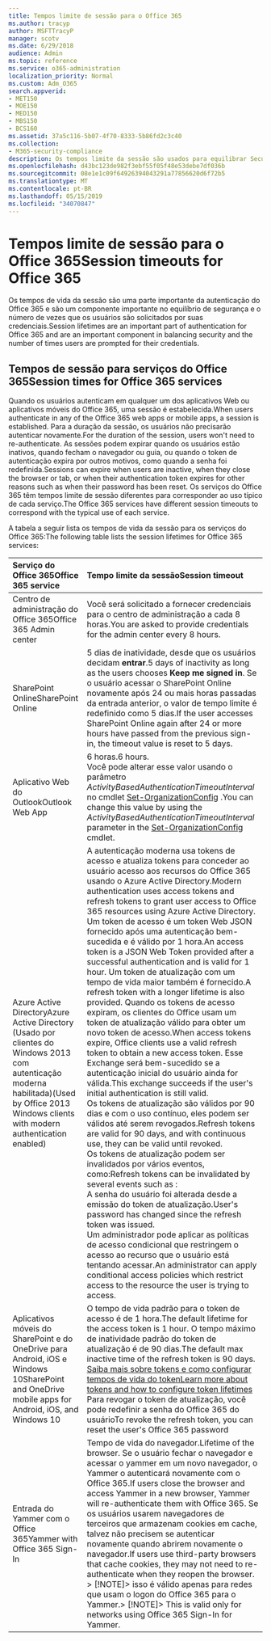 ```yaml
---
title: Tempos limite de sessão para o Office 365
ms.author: tracyp
author: MSFTTracyP
manager: scotv
ms.date: 6/29/2018
audience: Admin
ms.topic: reference
ms.service: o365-administration
localization_priority: Normal
ms.custom: Adm_O365
search.appverid:
- MET150
- MOE150
- MED150
- MBS150
- BCS160
ms.assetid: 37a5c116-5b07-4f70-8333-5b86fd2c3c40
ms.collection:
- M365-security-compliance
description: Os tempos limite da sessão são usados para equilibrar Securtiy e facilidade de acesso nos aplicativos cliente do Office 365.
ms.openlocfilehash: d43bc123de982f3ebf55f05f48e53debe7df036b
ms.sourcegitcommit: 08e1e1c09f64926394043291a77856620d6f72b5
ms.translationtype: MT
ms.contentlocale: pt-BR
ms.lasthandoff: 05/15/2019
ms.locfileid: "34070847"
---
```

# <a name="session-timeouts-for-office-365"></a><span data-ttu-id="d62dc-103">Tempos limite de sessão para o Office 365</span><span class="sxs-lookup"><span data-stu-id="d62dc-103">Session timeouts for Office 365</span></span>

<span data-ttu-id="d62dc-104">Os tempos de vida da sessão são uma parte importante da autenticação do Office 365 e são um componente importante no equilíbrio de segurança e o número de vezes que os usuários são solicitados por suas credenciais.</span><span class="sxs-lookup"><span data-stu-id="d62dc-104">Session lifetimes are an important part of authentication for Office 365 and are an important component in balancing security and the number of times users are prompted for their credentials.</span></span>
  
## <a name="session-times-for-office-365-services"></a><span data-ttu-id="d62dc-105">Tempos de sessão para serviços do Office 365</span><span class="sxs-lookup"><span data-stu-id="d62dc-105">Session times for Office 365 services</span></span>

<span data-ttu-id="d62dc-106">Quando os usuários autenticam em qualquer um dos aplicativos Web ou aplicativos móveis do Office 365, uma sessão é estabelecida.</span><span class="sxs-lookup"><span data-stu-id="d62dc-106">When users authenticate in any of the Office 365 web apps or mobile apps, a session is established.</span></span> <span data-ttu-id="d62dc-107">Para a duração da sessão, os usuários não precisarão autenticar novamente.</span><span class="sxs-lookup"><span data-stu-id="d62dc-107">For the duration of the session, users won't need to re-authenticate.</span></span> <span data-ttu-id="d62dc-108">As sessões podem expirar quando os usuários estão inativos, quando fecham o navegador ou guia, ou quando o token de autenticação expira por outros motivos, como quando a senha foi redefinida.</span><span class="sxs-lookup"><span data-stu-id="d62dc-108">Sessions can expire when users are inactive, when they close the browser or tab, or when their authentication token expires for other reasons such as when their password has been reset.</span></span> <span data-ttu-id="d62dc-109">Os serviços do Office 365 têm tempos limite de sessão diferentes para corresponder ao uso típico de cada serviço.</span><span class="sxs-lookup"><span data-stu-id="d62dc-109">The Office 365 services have different session timeouts to correspond with the typical use of each service.</span></span>
  
<span data-ttu-id="d62dc-110">A tabela a seguir lista os tempos de vida da sessão para os serviços do Office 365:</span><span class="sxs-lookup"><span data-stu-id="d62dc-110">The following table lists the session lifetimes for Office 365 services:</span></span>
  
|<span data-ttu-id="d62dc-111">**Serviço do Office 365**</span><span class="sxs-lookup"><span data-stu-id="d62dc-111">**Office 365 service**</span></span>|<span data-ttu-id="d62dc-112">**Tempo limite da sessão**</span><span class="sxs-lookup"><span data-stu-id="d62dc-112">**Session timeout**</span></span>|
|:-----|:-----|
|<span data-ttu-id="d62dc-113">Centro de administração do Office 365</span><span class="sxs-lookup"><span data-stu-id="d62dc-113">Office 365 Admin center</span></span>  <br/> |<span data-ttu-id="d62dc-114">Você será solicitado a fornecer credenciais para o centro de administração a cada 8 horas.</span><span class="sxs-lookup"><span data-stu-id="d62dc-114">You are asked to provide credentials for the admin center every 8 hours.</span></span>  <br/> |
|<span data-ttu-id="d62dc-115">SharePoint Online</span><span class="sxs-lookup"><span data-stu-id="d62dc-115">SharePoint Online</span></span>  <br/> |<span data-ttu-id="d62dc-116">5 dias de inatividade, desde que os usuários decidam **entrar**.</span><span class="sxs-lookup"><span data-stu-id="d62dc-116">5 days of inactivity as long as the users chooses **Keep me signed in**.</span></span> <span data-ttu-id="d62dc-117">Se o usuário acessar o SharePoint Online novamente após 24 ou mais horas passadas da entrada anterior, o valor de tempo limite é redefinido como 5 dias.</span><span class="sxs-lookup"><span data-stu-id="d62dc-117">If the user accesses SharePoint Online again after 24 or more hours have passed from the previous sign-in, the timeout value is reset to 5 days.</span></span>  <br/> |
|<span data-ttu-id="d62dc-118">Aplicativo Web do Outlook</span><span class="sxs-lookup"><span data-stu-id="d62dc-118">Outlook Web App</span></span>  <br/> |<span data-ttu-id="d62dc-119">6 horas.</span><span class="sxs-lookup"><span data-stu-id="d62dc-119">6 hours.</span></span>  <br/> <span data-ttu-id="d62dc-120">Você pode alterar esse valor usando o parâmetro _ActivityBasedAuthenticationTimeoutInterval_ no cmdlet [Set-OrganizationConfig](https://go.microsoft.com/fwlink/p/?LinkId=615378) .</span><span class="sxs-lookup"><span data-stu-id="d62dc-120">You can change this value by using the  _ActivityBasedAuthenticationTimeoutInterval_ parameter in the [Set-OrganizationConfig](https://go.microsoft.com/fwlink/p/?LinkId=615378) cmdlet.</span></span>  <br/> |
|<span data-ttu-id="d62dc-121">Azure Active Directory</span><span class="sxs-lookup"><span data-stu-id="d62dc-121">Azure Active Directory</span></span>  <br/> <span data-ttu-id="d62dc-122">(Usado por clientes do Windows 2013 com autenticação moderna habilitada)</span><span class="sxs-lookup"><span data-stu-id="d62dc-122">(Used by Office 2013 Windows clients with modern authentication enabled)</span></span>  <br/> | <span data-ttu-id="d62dc-123">A autenticação moderna usa tokens de acesso e atualiza tokens para conceder ao usuário acesso aos recursos do Office 365 usando o Azure Active Directory.</span><span class="sxs-lookup"><span data-stu-id="d62dc-123">Modern authentication uses access tokens and refresh tokens to grant user access to Office 365 resources using Azure Active Directory.</span></span> <span data-ttu-id="d62dc-124">Um token de acesso é um token Web JSON fornecido após uma autenticação bem-sucedida e é válido por 1 hora.</span><span class="sxs-lookup"><span data-stu-id="d62dc-124">An access token is a JSON Web Token provided after a successful authentication and is valid for 1 hour.</span></span> <span data-ttu-id="d62dc-125">Um token de atualização com um tempo de vida maior também é fornecido.</span><span class="sxs-lookup"><span data-stu-id="d62dc-125">A refresh token with a longer lifetime is also provided.</span></span> <span data-ttu-id="d62dc-126">Quando os tokens de acesso expiram, os clientes do Office usam um token de atualização válido para obter um novo token de acesso.</span><span class="sxs-lookup"><span data-stu-id="d62dc-126">When access tokens expire, Office clients use a valid refresh token to obtain a new access token.</span></span> <span data-ttu-id="d62dc-127">Esse Exchange será bem-sucedido se a autenticação inicial do usuário ainda for válida.</span><span class="sxs-lookup"><span data-stu-id="d62dc-127">This exchange succeeds if the user's initial authentication is still valid.</span></span>  <br/>  <span data-ttu-id="d62dc-128">Os tokens de atualização são válidos por 90 dias e com o uso contínuo, eles podem ser válidos até serem revogados.</span><span class="sxs-lookup"><span data-stu-id="d62dc-128">Refresh tokens are valid for 90 days, and with continuous use, they can be valid until revoked.</span></span>  <br/>  <span data-ttu-id="d62dc-129">Os tokens de atualização podem ser invalidados por vários eventos, como:</span><span class="sxs-lookup"><span data-stu-id="d62dc-129">Refresh tokens can be invalidated by several events such as :</span></span>  <br/>  <span data-ttu-id="d62dc-130">A senha do usuário foi alterada desde a emissão do token de atualização.</span><span class="sxs-lookup"><span data-stu-id="d62dc-130">User's password has changed since the refresh token was issued.</span></span>  <br/>  <span data-ttu-id="d62dc-131">Um administrador pode aplicar as políticas de acesso condicional que restringem o acesso ao recurso que o usuário está tentando acessar.</span><span class="sxs-lookup"><span data-stu-id="d62dc-131">An administrator can apply conditional access policies which restrict access to the resource the user is trying to access.</span></span>  <br/> |
|<span data-ttu-id="d62dc-132">Aplicativos móveis do SharePoint e do OneDrive para Android, iOS e Windows 10</span><span class="sxs-lookup"><span data-stu-id="d62dc-132">SharePoint and OneDrive mobile apps for Android, iOS, and Windows 10</span></span>  <br/> |<span data-ttu-id="d62dc-133">O tempo de vida padrão para o token de acesso é de 1 hora.</span><span class="sxs-lookup"><span data-stu-id="d62dc-133">The default lifetime for the access token is 1 hour.</span></span> <span data-ttu-id="d62dc-134">O tempo máximo de inatividade padrão do token de atualização é de 90 dias.</span><span class="sxs-lookup"><span data-stu-id="d62dc-134">The default max inactive time of the refresh token is 90 days.</span></span>  <br/> [<span data-ttu-id="d62dc-135">Saiba mais sobre tokens e como configurar tempos de vida do token</span><span class="sxs-lookup"><span data-stu-id="d62dc-135">Learn more about tokens and how to configure token lifetimes</span></span>](https://docs.microsoft.com/en-us/azure/active-directory/active-directory-configurable-token-lifetimes) <br/> <span data-ttu-id="d62dc-136">Para revogar o token de atualização, você pode redefinir a senha do Office 365 do usuário</span><span class="sxs-lookup"><span data-stu-id="d62dc-136">To revoke the refresh token, you can reset the user's Office 365 password</span></span>  <br/> |
|<span data-ttu-id="d62dc-137">Entrada do Yammer com o Office 365</span><span class="sxs-lookup"><span data-stu-id="d62dc-137">Yammer with Office 365 Sign-In</span></span>  <br/> |<span data-ttu-id="d62dc-138">Tempo de vida do navegador.</span><span class="sxs-lookup"><span data-stu-id="d62dc-138">Lifetime of the browser.</span></span> <span data-ttu-id="d62dc-139">Se o usuário fechar o navegador e acessar o yammer em um novo navegador, o Yammer o autenticará novamente com o Office 365.</span><span class="sxs-lookup"><span data-stu-id="d62dc-139">If users close the browser and access Yammer in a new browser, Yammer will re-authenticate them with Office 365.</span></span> <span data-ttu-id="d62dc-140">Se os usuários usarem navegadores de terceiros que armazenam cookies em cache, talvez não precisem se autenticar novamente quando abrirem novamente o navegador.</span><span class="sxs-lookup"><span data-stu-id="d62dc-140">If users use third-party browsers that cache cookies, they may not need to re-authenticate when they reopen the browser.</span></span>  <br/> <span data-ttu-id="d62dc-141">> [!NOTE]> isso é válido apenas para redes que usam o logon do Office 365 para o Yammer.</span><span class="sxs-lookup"><span data-stu-id="d62dc-141">> [!NOTE]> This is valid only for networks using Office 365 Sign-In for Yammer.</span></span>           |
   

